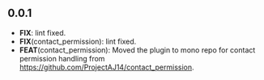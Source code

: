 ## 0.0.1

 - **FIX**: lint fixed.
 - **FIX**(contact_permission): lint fixed.
 - **FEAT**(contact_permission): Moved the plugin to mono repo for contact permission handling from https://github.com/ProjectAJ14/contact_permission.


